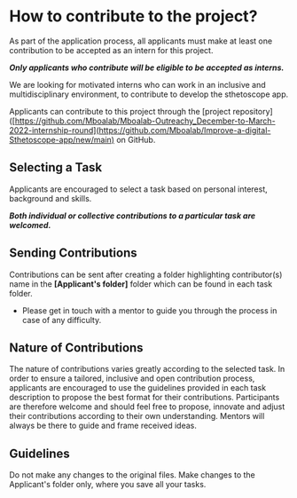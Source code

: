 # How to contribute to the project?

As part of the application process, all applicants must make at least one contribution to be accepted as an intern for this project.

 **_Only applicants who contribute will be eligible to be accepted as interns._**
 
 
We are looking for motivated interns who can work in an inclusive and multidisciplinary environment, 
to contribute to develop the sthetoscope app.

Applicants can contribute to this project through the [project repository]([https://github.com/Mboalab/Mboalab-Outreachy_December-to-March-2022-internship-round](https://github.com/Mboalab/Improve-a-digital-Sthetoscope-app/new/main) on GitHub. 

## Selecting a Task

Applicants are encouraged to select a task based on personal interest, background and skills.

_**Both individual or collective contributions to a particular task are welcomed.**_

## Sending Contributions 

Contributions can be sent after creating a folder highlighting contributor(s) name in the **[Applicant's folder]** folder
which can be found in each task folder.
- Please get in touch with a mentor to guide you through the process in case of any difficulty.

## Nature of Contributions
The nature of contributions varies greatly according to the selected task. 
In order to ensure a tailored, inclusive and open contribution process, 
applicants are encouraged to use the guidelines provided in each task description
to propose the best format for their contributions. Participants are therefore welcome
and should feel free to propose, innovate and adjust their contributions according
to their own understanding. Mentors will always be there to guide and frame received ideas.

## Guidelines
Do not make any changes to the original files. Make changes to the Applicant's folder only, where you save all your tasks.
